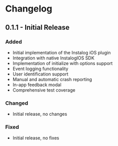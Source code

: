 # Changelog

## 0.1.1 - Initial Release

### Added
- Initial implementation of the Instalog iOS plugin
- Integration with native InstalogIOS SDK
- Implementation of initialize with options support
- Event logging functionality
- User identification support
- Manual and automatic crash reporting
- In-app feedback modal
- Comprehensive test coverage

### Changed
- Initial release, no changes

### Fixed
- Initial release, no fixes 